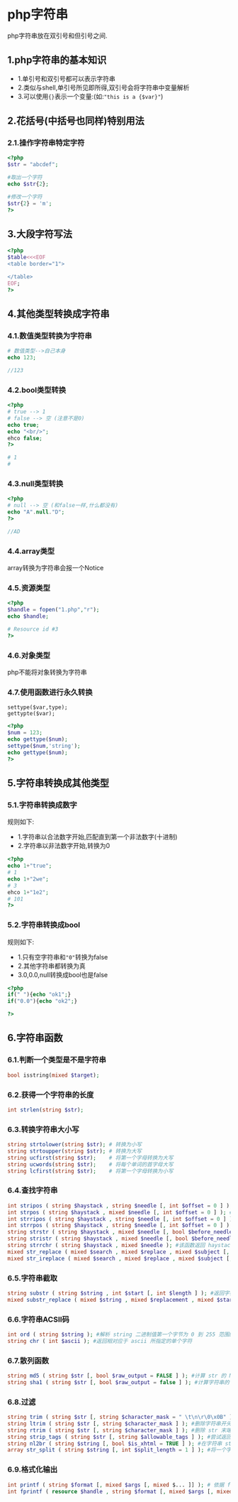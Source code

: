 # php字符串

php字符串放在双引号和但引号之间.<br>

## 1.php字符串的基本知识
- 1.单引号和双引号都可以表示字符串
- 2.类似与shell,单引号所见即所得,双引号会将字符串中变量解析
- 3.可以使用``{}``表示一个变量:(如:``"this is a {$var}"``)

## 2.花括号(中括号也同样)特别用法
### 2.1.操作字符串特定字符
```php
<?php
$str = "abcdef";

#取出一个字符
echo $str{2};

#修改一个字符
$str{2} = 'm';
?>
```

## 3.大段字符写法
```php
<?php
$table<<<EOF
<table border="1">

</table>
EOF;
?>
```

## 4.其他类型转换成字符串
### 4.1.数值类型转换为字符串
```php
# 数值类型-->自己本身
echo 123;

//123
```

### 4.2.bool类型转换
```php
<?php
# true --> 1
# false --> 空 (注意不是0)
echo true;
echo "<br/>";
ehco false;
?>

# 1
# 
```

### 4.3.null类型转换
```php
<?php
# null --> 空 (和false一样,什么都没有)
echo "A".null."D";
?>

//AD
```

### 4.4.array类型
array转换为字符串会报一个Notice<br>

### 4.5.资源类型
```php
<?php
$handle = fopen("1.php","r");
echo $handle;

# Resource id #3
?>
```

### 4.6.对象类型
php不能将对象转换为字符串<br>

### 4.7.使用函数进行永久转换
```
settype($var,type);
gettypte($var);
```
```php
<?php
$num = 123;
echo gettype($num);
settype($num,'string');
echo gettype($num);
?>
```

## 5.字符串转换成其他类型

### 5.1.字符串转换成数字
规则如下:<br>
- 1.字符串以合法数字开始,匹配直到第一个非法数字(十进制)
- 2.字符串以非法数字开始,转换为0

```php
<?php
echo 1+"true";
# 1
echo 1+"2we";
# 3
ehco 1+"1e2";
# 101
?>
```

### 5.2.字符串转换成bool
规则如下:<br>
- 1.只有空字符串和``"0"``转换为false
- 2.其他字符串都转换为真
- 3.0,0.0,null转换成bool也是false

```php
<?php
if(" "){echo "ok1";}
if("0.0"){echo "ok2";}

?>
```

## 6.字符串函数
### 6.1.判断一个类型是不是字符串
```php
bool isstring(mixed $target);
```

### 6.2.获得一个字符串的长度
```php
int strlen(string $str);
```

### 6.3.转换字符串大小写
```php
string strtolower(string $str); # 转换为小写
string strtoupper(string $str); # 转换为大写
string ucfirst(string $str);    # 将第一个字母转换为大写
string ucwords(string $str);    # 将每个单词的首字母大写
string lcfirst(string $str);    # 将第一个字母转换为小写
```

### 6.4.查找字符串
```php
int stripos ( string $haystack , string $needle [, int $offset = 0 ] ); #返回在字符串 haystack 中 needle 首次出现的数字位置(不区分大小写)。
int strpos ( string $haystack , mixed $needle [, int $offset = 0 ] ); #返回 needle 在 haystack 中首次出现的数字位置
int strripos ( string $haystack , string $needle [, int $offset = 0 ] ); #计算指定字符串在目标字符串中最后一次出现的位置（不区分大小写）
int strrpos ( string $haystack , string $needle [, int $offset = 0 ] ); #计算指定字符串在目标字符串中最后一次出现的位置
string strstr ( string $haystack , mixed $needle [, bool $before_needle = FALSE ] ); # 返回 haystack 字符串从 needle 第一次出现的位置开始到 haystack 结尾的字符串
string stristr ( string $haystack , mixed $needle [, bool $before_needle = FALSE ] ); #strstr不区分大小写版本
string strrchr ( string $haystack , mixed $needle ); #该函数返回 haystack 字符串中的一部分，这部分以 needle 的最后出现位置开始，直到 haystack 末尾
mixed str_replace ( mixed $search , mixed $replace , mixed $subject [, int &$count ] ); #该函数返回一个字符串或者数组。该字符串或数组是将 subject 中全部的 search 都被 replace 替换之后的结果。
mixed str_ireplace ( mixed $search , mixed $replace , mixed $subject [, int &$count ] ); # str_replace的不区分大小写版本
```

### 6.5.字符串截取
```php
string substr ( string $string , int $start [, int $length ] ); #返回字符串 string 由 start 和 length 参数指定的子字符串
mixed substr_replace ( mixed $string , mixed $replacement , mixed $start [, mixed $length ] ); #substr_replace() 在字符串 string 的副本中将由 start 和可选的 length 参数限定的子字符串使用 replacement 进行替换
```

### 6.6.字符串ACSII码
```php
int ord ( string $string ); #解析 string 二进制值第一个字节为 0 到 255 范围的无符号整型类型
string chr ( int $ascii ); #返回相对应于 ascii 所指定的单个字符
```

### 6.7.散列函数
```php
string md5 ( string $str [, bool $raw_output = FALSE ] ); #计算 str 的 MD5 散列值
string sha1 ( string $str [, bool $raw_output = false ] ); #计算字符串的 sha1 散列值
```

### 6.8.过滤
```php
string trim ( string $str [, string $character_mask = " \t\n\r\0\x0B" ] ); #此函数返回字符串 str 去除首尾空白字符后的结果。如果不指定第二个参数，trim() 将去除这些字符
string ltrim ( string $str [, string $character_mask ] ); #删除字符串开头的空白字符（或其他字符）
string rtrim ( string $str [, string $character_mask ] ); #删除 str 末端的空白字符（或者其他字符）并返回
string strip_tags ( string $str [, string $allowable_tags ] ); #尝试返回给定的字符串 str 去除空字符、HTML 和 PHP 标记后的结果
string nl2br ( string $string [, bool $is_xhtml = TRUE ] ); #在字符串 string 所有新行之前插入 '<br />' 或 '<br>'，并返回
array str_split ( string $string [, int $split_length = 1 ] ); #将一个字符串转换为数组
```

### 6.9.格式化输出
```php
int printf ( string $format [, mixed $args [, mixed $... ]] ); # 依据 format 格式参数产生输出
int fprintf ( resource $handle , string $format [, mixed $args [, mixed $... ]] ); #写入一个根据 format 格式化后的字符串到 由 handle 句柄打开的流中
```